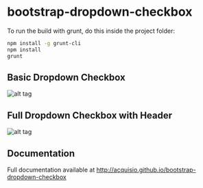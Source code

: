 bootstrap-dropdown-checkbox
===========================

To run the build with grunt, do this inside the project folder:

```bash
npm install -g grunt-cli
npm install
grunt
```

## Basic Dropdown Checkbox
![alt tag](http://acquisio.github.io/bootstrap-dropdown-checkbox/images/basic_dbc.png)

## Full Dropdown Checkbox with Header
![alt tag](http://acquisio.github.io/bootstrap-dropdown-checkbox/images/full_dbc.png)

## Documentation
Full documentation available at http://acquisio.github.io/bootstrap-dropdown-checkbox
